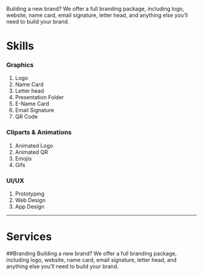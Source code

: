 Building a new brand? We offer a full branding package, including logo, website, name card, email signature, letter head, and anything else you’ll need to build your brand.

# Skills

### Graphics
1. Logo
1. Name Card
1. Letter head
1. Presentation Folder
1. E-Name Card
1. Email Signature
1. QR Code

### Cliparts & Animations
1. Animated Logo
1. Animated QR
1. Emojis
1. Gifs

### UI/UX
1. Prototyping
1. Web Design
1. App Design

---

# Services

##Branding
Building a new brand? We offer a full branding package, including logo, website, name card, email signature, letter head, and anything else you’ll need to build your brand.



